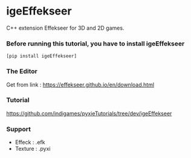 # igeEffekseer

C++ extension Effekseer for 3D and 2D games.

### Before running this tutorial, you have to install igeEffekseer
	[pip install igeEffekseer]
    

### The Editor
Get from link : https://effekseer.github.io/en/download.html

### Tutorial
https://github.com/indigames/pyxieTutorials/tree/dev/igeEffekseer

### Support

- Effeck : .efk
- Texture : .pyxi
